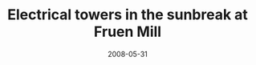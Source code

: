 ---
title: "Electrical towers in the sunbreak at Fruen Mill"
date: 2008-05-31
near: Silos in the sunbreak at Fruen Mill
picture: "/assets/camera-roll/2008/05/2008-05-31-electrical-towers-in-the-sunbreak-at-fruen-mill/recon-4-106.jpg"
thumbnail: "/assets/camera-roll/2008/05/2008-05-31-electrical-towers-in-the-sunbreak-at-fruen-mill/recon-4-106-thumbnail.jpg"
type: picture
tags:
  - Recon 4
  - photograph
  - looking up
  - Fruen Mill
  - urban exploration
  - Minneapolis
---